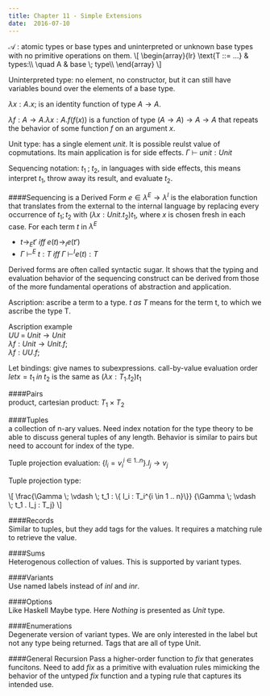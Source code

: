 ```yaml
---
title: Chapter 11 - Simple Extensions
date:  2016-07-10
---
```

$\mathcal{A}$ : atomic types or base types and uninterpreted or unknown base types with no primitive operations on them.
\\[
\\begin{array}{lr}
\\text{T ::= ...} & types:\\\\
\\quad A & base \\; type\\\\
\\end{array}
\\]

Uninterpreted type: no element, no constructor, but it can still have variables
bound over the elements of a base type.

$\lambda x : A. x;$ is an identity function of type $A \to A$.

$\lambda f : A \to A.\lambda x : A. f(f(x))$ is a function of type
$(A \to A) \to A \to A$ that repeats the behavior of some function $f$ on
an argument $x$.

Unit type: has a single element $unit$. It is possible reulst value of copmutations.
Its main application is for side effects. $\Gamma \; \vdash \; unit:Unit$

Sequencing notation: $t_1 \; ; \; t_2$, in languages with side effects, this
means interpret $t_1$, throw away its result, and evaluate $t_2$.

####Sequencing is a Derived Form
$e \in \lambda^E \to \lambda^I$ is the elaboration function that translates from
the external to the internal language by replacing every occurrence of $t_1;t_2$
with $(\lambda x : Unit. t_2)t_1$, where $x$ is chosen fresh in each case. For
each term $t$ in $\lambda^E$

 - $t \to_E t' \; iff \; e(t) \to_I e(t')$
 - $\Gamma \; \vdash^E \; t : T \; iff \; \Gamma \; \vdash^I e(t) : T$

Derived forms are often called syntactic sugar. It shows that the typing and
evaluation behavior of the sequencing construct can be derived from those of
the more fundamental operations of abstraction and application.

Ascription: ascribe a term to a type. $t \; as \; T$ means for the term t, to which
we ascribe the type T.

Ascription example  
$UU \; = \; Unit \to Unit$  
$\lambda f: Unit \to Unit. f;$  
$\lambda f: UU. f;$  

Let bindings: give names to subexpressions.
call-by-value evaluation order
$let x = t_1 \; in \; t_2$ is the same as $(\lambda x : T_1 . t_2)t_1$

####Pairs  
product, cartesian product: $T_1 \times T_2$

####Tuples  
a collection of n-ary values. Need index notation for the type theory to be able
to discuss general tuples of any length. Behavior is similar to pairs but need to
account for index of the type.

Tuple projection evaluation: $\{l_i = v_i ^{i \in 1..n}\}. l_j \to v_j$

Tuple projection type:

\\[
\\frac{\\Gamma \\; \\vdash \\; t_1 : \\{ l_i : T_i^{i \\in 1 .. n}\\}}
      {\\Gamma \\; \\vdash \\; t_1 . l_j : T_j}
\\]

####Records  
Similar to tuples, but they add tags for the values. It requires a matching rule
to retrieve the value.

####Sums  
Heterogenous collection of values. This is supported by variant types.

####Variants  
Use named labels instead of $inl$ and $inr$.

####Options  
Like Haskell Maybe type. Here $Nothing$ is presented as $Unit$ type.

####Enumerations  
Degenerate version of variant types. We are only interested in the label but not
any type being returned. Tags that are all of type Unit.

####General Recursion
Pass a higher-order function to $fix$ that generates funcitons.
Need to add $fix$ as a primitive with evaluation rules mimicking
the behavior of the untyped $fix$ function and a typing rule that
captures its intended use.
